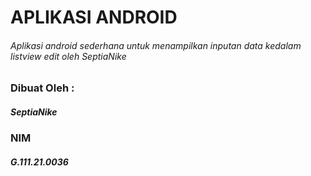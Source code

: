 # APLIKASI ANDROID
###### Aplikasi android sederhana untuk menampilkan inputan data kedalam listview edit oleh SeptiaNike

### Dibuat Oleh :
##### SeptiaNike
### NIM
##### G.111.21.0036